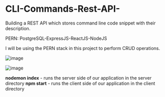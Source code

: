 # CLI-Commands-Rest-API-
Building a REST API which stores command line code snippet with their description.

PERN: PostgreSQL-ExpressJS-ReactJS-NodeJS

I will be using the PERN stack in this project to perform CRUD operations.

![image](https://user-images.githubusercontent.com/61124647/131747804-4af28748-e931-4d38-857e-029fb94275d1.png)


![image](https://user-images.githubusercontent.com/61124647/131562603-a4b45ac1-d1a2-4a50-9d7d-0be396a833ce.png)

**nodemon index** - runs the server side of our application in the server directory
**npm start** - runs the client side of our application in the client directory
